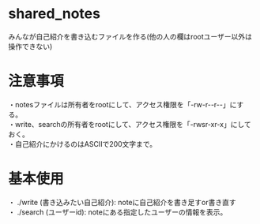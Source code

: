 # shared_notes
みんなが自己紹介を書き込むファイルを作る(他の人の欄はrootユーザー以外は操作できない)

# 注意事項  
・notesファイルは所有者をrootにして、アクセス権限を「-rw-r--r--」にする。  
・write、searchの所有者をrootにして、アクセス権限を「-rwsr-xr-x」にしておく。  
・自己紹介にかけるのはASCIIで200文字まで。  

# 基本使用
・ ./write (書き込みたい自己紹介): noteに自己紹介を書き足すor書き直す  
・ ./search (ユーザーid): noteにある指定したユーザーの情報を表示。
